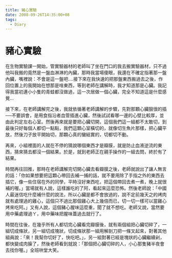 ```yaml
---
title: 豬心實驗
date: 2008-09-26T14:35:00+08
tags:
  - Diary
---
```

# 豬心實驗

在生物實驗課一開始，管實驗器材的老師叫了坐在門口的我去搬實驗器材，只不過他叫我搬的竟然是一盤血淋淋的內臟，那時我當場傻眼，我還在不確定指著那一盤內臟，嘴裡說：不會是這一盤吧....接下來在我快速的把那盤東西搬過去之後，作回位置上的我開始在想那是啥東西，等到老師在講解時，我才知道那是心臟。我記得我當初連小小隻的青蛙都沒做過，這一次居做一個心臟，完全不知道這是什麼感覺...  
  
接下來，在老師講解完之後，我就依循著老師講解的步驟，先對那顆心臟狠很的插──不要誤會，是用食指沿者血管插進心臟，然後試試看哪一邊的心壁比較厚，並由此判定左右心室。然後再來就是要把心臟切開，這個我們這一組都不太敢切，到最後只好每個人都切一點點，我們這顆心室橫切的，就像切生魚片那樣，把心臟平放，然後刀子放平開始切，那顆心真的蠻結實的，切都切不動。

再來，小組裡面的人就在不停的猜說哪個東西才是瓣膜，就是防止血液逆流的東西，猜來猜去都沒一個結果。於是，就到老師正在親手操作的一組去問，終於有了結果。

時間再往回推，那時在老師講解完切開心臟去看瓣膜之後，老師就說出了讓人無言的話：「你如果想要把這顆心帶回去補一捕的話，就不要用除了手指之外的東西去插它，像一些住宿在外的同學，平時沒好東西吃，把這個帶回去煮一煮，晚上就很補的喔。」當場就有人說，這樣誰吃的了阿，看起來這麼恐怖。然後老師說：「中國人最迷信吃什麼補什麼的說法，所以心臟是都不會放過的，說不定前幾天之的烤肉就有處理過的雞心，這個只不過比那個雞心大上幾倍而已，切一切一樣可以當雞心烤來吃阿。」又有人說，這個豬心腥味這麼重，聞了就不想吃。老師又說，當然要用中藥處理過ㄚ，用中藥味把腥味蓋過去就行了。

時間在往後，在幾乎所有人都切完心臟看完瓣膜後，就有兩個組把心臟切碎了，一組切成條狀，另一組切成塊狀，切成條狀那一組用解剖刀把一條叉起來，對著其他組員說：「來！我幫你切好了，快吃吧。」，另一組對著已經是塊狀的心臟繼續剁，都快變成肉臊了，然後老師看到就說：「那個把心臟切碎的人，小心那隻豬半夜會去找你喔。」全班哄堂大笑。
